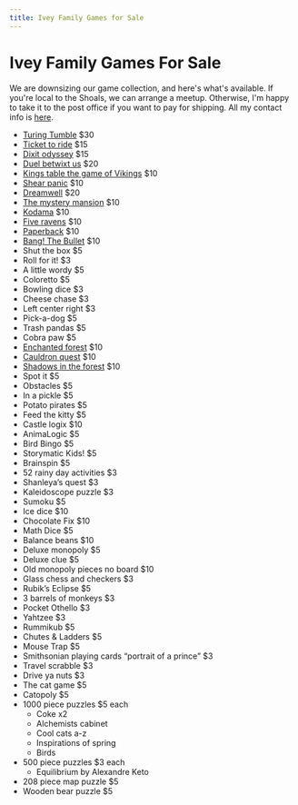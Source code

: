 ```yaml
---
title: Ivey Family Games for Sale
---
```


# Ivey Family Games For Sale

We are downsizing our game collection, and here's what's available. If you're local to the Shoals, we can arrange a meetup. Otherwise, I'm happy to take it to the post office if you want to pay for shipping. All my contact info is <a href="/">here</a>.

* <a href="https://upperstory.com/turingtumble/">Turing Tumble</a> $30
* <a href="https://www.daysofwonder.com/tickettoride/en/usa/">Ticket to ride</a> $15
* <a href="https://www.libellud.com/en/our-games/dixit-odyssey/">Dixit odyssey</a> $15
* <a href="https://www.kickstarter.com/projects/laurob/a-duel-betwixt-us">Duel betwixt us</a> $20
* <a href="https://buywegames.com/products/kings-table">Kings table the game of Vikings</a> $10
* <a href="https://boardgamegeek.com/boardgame/18866/shear-panic">Shear panic</a> $10
* <a href="https://boardgamegeek.com/boardgame/180761/dreamwell">Dreamwell</a> $20
* <a href="https://boardgamegeek.com/boardgame/280592/mystery-mansion-storytelling-card-game">The mystery mansion</a> $10
* <a href="https://boardgamegeek.com/boardgame/181810/kodama-tree-spirits">Kodama</a> $10
* <a href="https://www.kickstarter.com/projects/1312152563/five-ravens-a-15-minute-deckbuilding-game-of-gothi">Five ravens</a> $10
* <a href="https://www.fowers.games/products/paperback">Paperback</a> $10
* <a href="https://www.dvgiochi.com/catalogo/bang-la-pallottola/?linea%3D1">Bang! The Bullet</a> $10
* Shut the box $5
* Roll for it! $3
* A little wordy $5
* Coloretto $5
* Bowling dice $3
* Cheese chase $3
* Left center right $3
* Pick-a-dog $5
* Trash pandas $5
* Cobra paw $5
* <a href="https://www.ravensburger.us/products/games/children-s-games/enchanted-forest-22292/index.html">Enchanted forest</a> $10
* <a href="https://boardgamegeek.com/boardgame/175496/cauldron-quest">Cauldron quest</a> $10
* <a href="https://www.thinkfun.com/products/shadows-in-the-forest/">Shadows in the forest</a> $10
* Spot it $5
* Obstacles $5
* In a pickle $5
* Potato pirates $5
* Feed the kitty $5
* Castle logix $10
* AnimaLogic $5
* Bird Bingo $5
* Storymatic Kids! $5
* Brainspin $5
* 52 rainy day activities $3
* Shanleya&rsquo;s quest $3
* Kaleidoscope puzzle $3
* Sumoku $5
* Ice dice $10
* Chocolate Fix $10
* Math Dice $5
* Balance beans $10
* Deluxe monopoly $5
* Deluxe clue $5
* Old monopoly pieces no board $10
* Glass chess and checkers $3
* Rubik&rsquo;s Eclipse $5
* 3 barrels of monkeys $3
* Pocket Othello $3
* Yahtzee $3
* Rummikub $5
* Chutes &amp; Ladders $5
* Mouse Trap $5
* Smithsonian playing cards &ldquo;portrait of a prince&rdquo; $3
* Travel scrabble $3
* Drive ya nuts $3
* The cat game $5
* Catopoly $5
* 1000 piece puzzles $5 each
    * Coke x2
    * Alchemists cabinet
    * Cool cats a-z
    * Inspirations of spring
    * Birds
* 500 piece puzzles $3 each
    * Equilibrium by Alexandre Keto
* 208 piece map puzzle $5
* Wooden bear puzzle $5